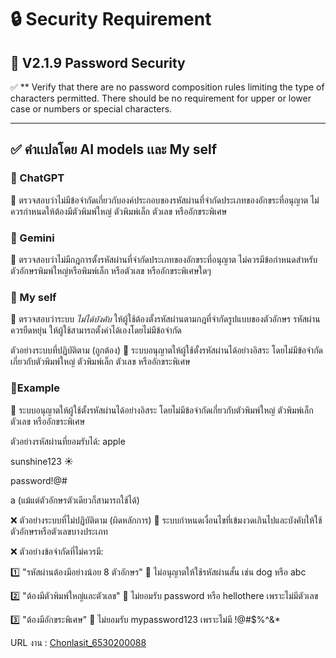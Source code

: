 # 🔒 Security Requirement

## 🔢 V2.1.9 Password Security

✅ ** Verify that there are no password composition rules limiting the
type of characters permitted. There should be no requirement for
upper or lower case or numbers or special characters. 

---
✅  คำเเปลโดย AI models เเละ My self 
---
### 📌 ChatGPT  
🔹 ตรวจสอบว่าไม่มีข้อจำกัดเกี่ยวกับองค์ประกอบของรหัสผ่านที่จำกัดประเภทของอักขระที่อนุญาต ไม่ควรกำหนดให้ต้องมีตัวพิมพ์ใหญ่ ตัวพิมพ์เล็ก ตัวเลข หรืออักขระพิเศษ  

### 📌 Gemini  
🔹 ตรวจสอบว่าไม่มีกฎการตั้งรหัสผ่านที่จำกัดประเภทของอักขระที่อนุญาต ไม่ควรมีข้อกำหนดสำหรับตัวอักษรพิมพ์ใหญ่หรือพิมพ์เล็ก หรือตัวเลข หรืออักขระพิเศษใดๆ  

### 📌 My self
🔹 ตรวจสอบว่าระบบ *ไม่ได้บังคับ* ให้ผู้ใช้ต้องตั้งรหัสผ่านตามกฎที่จำกัดรูปแบบของตัวอักษร  รหัสผ่านควรยืดหยุ่น ให้ผู้ใช้สามารถตั้งค่าได้เองโดยไม่มีข้อจำกัด 

 ตัวอย่างระบบที่ปฏิบัติตาม (ถูกต้อง)
🔹 ระบบอนุญาตให้ผู้ใช้ตั้งรหัสผ่านได้อย่างอิสระ โดยไม่มีข้อจำกัดเกี่ยวกับตัวพิมพ์ใหญ่ ตัวพิมพ์เล็ก ตัวเลข หรืออักขระพิเศษ

### 📌Example
🔹 ระบบอนุญาตให้ผู้ใช้ตั้งรหัสผ่านได้อย่างอิสระ โดยไม่มีข้อจำกัดเกี่ยวกับตัวพิมพ์ใหญ่ ตัวพิมพ์เล็ก ตัวเลข หรืออักขระพิเศษ

ตัวอย่างรหัสผ่านที่ยอมรับได้:
  apple 
  
  sunshine123 ☀
  
  password!@# 
  
  a (แม้แต่ตัวอักษรตัวเดียวก็สามารถใช้ได้)
  
❌ ตัวอย่างระบบที่ไม่ปฏิบัติตาม (ผิดหลักการ)
🔹 ระบบกำหนดเงื่อนไขที่เข้มงวดเกินไปและบังคับให้ใช้ตัวอักษรหรือตัวเลขบางประเภท


❌ ตัวอย่างข้อจำกัดที่ไม่ควรมี:

1️⃣ "รหัสผ่านต้องมีอย่างน้อย 8 ตัวอักษร"
🚫 ไม่อนุญาตให้ใช้รหัสผ่านสั้น เช่น dog หรือ abc

2️⃣ "ต้องมีตัวพิมพ์ใหญ่และตัวเลข"
🚫 ไม่ยอมรับ password หรือ hellothere เพราะไม่มีตัวเลข

3️⃣ "ต้องมีอักขระพิเศษ"
🚫 ไม่ยอมรับ mypassword123 เพราะไม่มี !@#$%^&*

URL งาน : [Chonlasit_6530200088](https://6530200088.github.io/security-requirements)

